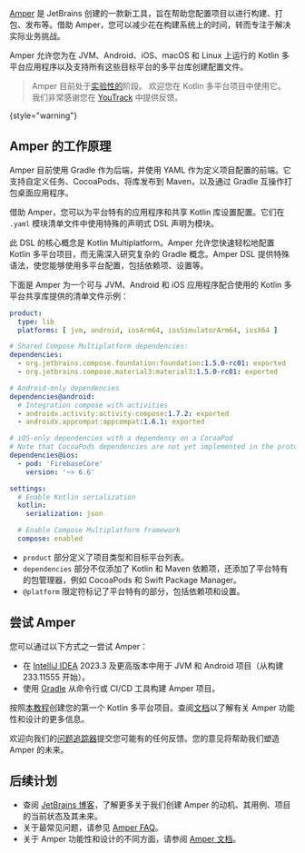 [//]: # (title: 使用 Amper 配置项目)

[Amper](https://github.com/JetBrains/amper/tree/HEAD) 是 JetBrains 创建的一款新工具，旨在帮助您配置项目以进行构建、打包、发布等。借助 Amper，您可以减少花在构建系统上的时间，转而专注于解决实际业务挑战。

Amper 允许您为在 JVM、Android、iOS、macOS 和 Linux 上运行的 Kotlin 多平台应用程序以及支持所有这些目标平台的多平台库创建配置文件。

> Amper 目前处于[实验性的](supported-platforms.md#general-kotlin-stability-levels)阶段。
> 欢迎您在 Kotlin 多平台项目中使用它。
> 我们非常感谢您在 [YouTrack](https://youtrack.jetbrains.com/issues/AMPER) 中提供反馈。
>
{style="warning"}

## Amper 的工作原理

Amper 目前使用 Gradle 作为后端，并使用 YAML 作为定义项目配置的前端。它支持自定义任务、CocoaPods、将库发布到 Maven，以及通过 Gradle 互操作打包桌面应用程序。

借助 Amper，您可以为平台特有的应用程序和共享 Kotlin 库设置配置。它们在 `.yaml` 模块清单文件中使用特殊的声明式 DSL 声明为模块。

此 DSL 的核心概念是 Kotlin Multiplatform。Amper 允许您快速轻松地配置 Kotlin 多平台项目，而无需深入研究复杂的 Gradle 概念。Amper DSL 提供特殊语法，使您能够使用多平台配置，包括依赖项、设置等。

下面是 Amper 为一个可与 JVM、Android 和 iOS 应用程序配合使用的 Kotlin 多平台共享库提供的清单文件示例：

```yaml
product:
  type: lib
  platforms: [ jvm, android, iosArm64, iosSimulatorArm64, iosX64 ]

# Shared Compose Multiplatform dependencies:
dependencies:
  - org.jetbrains.compose.foundation:foundation:1.5.0-rc01: exported
  - org.jetbrains.compose.material3:material3:1.5.0-rc01: exported

# Android-only dependencies  
dependencies@android:
  # Integration compose with activities
  - androidx.activity:activity-compose:1.7.2: exported
  - androidx.appcompat:appcompat:1.6.1: exported

# iOS-only dependencies with a dependency on a CocoaPod
# Note that CocoaPods dependencies are not yet implemented in the prototype
dependencies@ios:
  - pod: 'FirebaseCore'
    version: '~> 6.6'

settings:
  # Enable Kotlin serialization
  kotlin:
    serialization: json

  # Enable Compose Multiplatform framework
  compose: enabled
```

* `product` 部分定义了项目类型和目标平台列表。
* `dependencies` 部分不仅添加了 Kotlin 和 Maven 依赖项，还添加了平台特有的包管理器，例如 CocoaPods 和 Swift Package Manager。
* `@platform` 限定符标记了平台特有的部分，包括依赖项和设置。

## 尝试 Amper

您可以通过以下方式之一尝试 Amper：

* 在 [IntelliJ IDEA](https://www.jetbrains.com/idea/nextversion/) 2023.3 及更高版本中用于 JVM 和 Android 项目（从构建 233.11555 开始）。
* 使用 [Gradle](https://docs.gradle.org/current/userguide/userguide.html) 从命令行或 CI/CD 工具构建 Amper 项目。

按照[本教程](https://github.com/JetBrains/amper/tree/HEAD/docs/Tutorial.md)创建您的第一个 Kotlin 多平台项目。查阅[文档](https://github.com/JetBrains/amper/tree/HEAD/docs/Documentation.md)以了解有关 Amper 功能性和设计的更多信息。

欢迎向我们的[问题追踪器](https://youtrack.jetbrains.com/issues/AMPER)提交您可能有的任何反馈。您的意见将帮助我们塑造 Amper 的未来。

## 后续计划

* 查阅 [JetBrains 博客](https://blog.jetbrains.com/blog/2023/11/09/amper-improving-the-build-tooling-user-experience)，了解更多关于我们创建 Amper 的动机、其用例、项目的当前状态及其未来。
* 关于最常见问题，请参见 [Amper FAQ](https://github.com/JetBrains/amper/tree/HEAD/docs/FAQ.md)。
* 关于 Amper 功能性和设计的不同方面，请参阅 [Amper 文档](https://github.com/JetBrains/amper/tree/HEAD/docs/Documentation.md)。